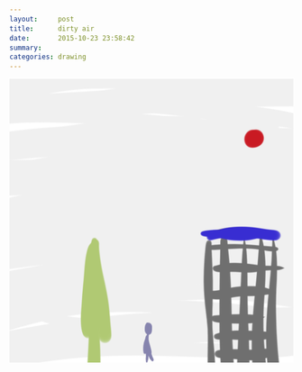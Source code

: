 ```yaml
---
layout:     post
title:      dirty air
date:       2015-10-23 23:58:42
summary:    
categories: drawing
---
```

![dirty air](/images/diary/dirty-air.png "I want to leave this city.")
